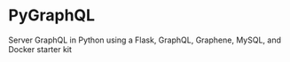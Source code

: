 # PyGraphQL
Server GraphQL in Python using a Flask, GraphQL, Graphene, MySQL, and Docker starter kit
